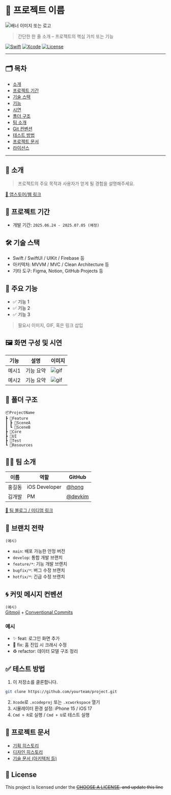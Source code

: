 # 🚀 프로젝트 이름

![배너 이미지 또는 로고](링크)

> 간단한 한 줄 소개 – 프로젝트의 핵심 가치 또는 기능

[![Swift](https://img.shields.io/badge/Swift-6.0-orange.svg)]()
[![Xcode](https://img.shields.io/badge/Xcode-16.2-blue.svg)]()
[![License](https://img.shields.io/badge/license-MIT-green.svg)]()

---

## 🗂 목차
- [소개](#소개)
- [프로젝트 기간](#프로젝트-기간)
- [기술 스택](#기술-스택)
- [기능](#기능)
- [시연](#시연)
- [폴더 구조](#폴더-구조)
- [팀 소개](#팀-소개)
- [Git 컨벤션](#git-컨벤션)
- [테스트 방법](#테스트-방법)
- [프로젝트 문서](#프로젝트-문서)
- [라이선스](#lock_with_ink_pen-license)

---

## 📱 소개

> 프로젝트의 주요 목적과 사용자가 얻게 될 경험을 설명해주세요.

[🔗 앱스토어/웹 링크](https://example.com)


## 📆 프로젝트 기간
- 개발 기간: `2025.06.24 - 2025.07.05 (예정)`


## 🛠 기술 스택

- Swift / SwiftUI / UIKit / Firebase 등
- 아키텍처: MVVM / MVC / Clean Architecture 등
- 기타 도구: Figma, Notion, GitHub Projects 등


## 🌟 주요 기능

- ✅ 기능 1
- ✅ 기능 2
- ✅ 기능 3

> 필요시 이미지, GIF, 혹은 링크 삽입


## 🖼 화면 구성 및 시연

| 기능 | 설명 | 이미지 |
|------|------|--------|
| 예시1 | 기능 요약 | ![gif](링크) |
| 예시2 | 기능 요약 | ![gif](링크) |


## 🧱 폴더 구조

```
📦ProjectName
┣ 📂Feature
┃ ┣ 📂SceneA
┃ ┗ 📂SceneB
┣ 📂Core
┣ 📂UI
┣ 📂Test
┗ 📂Resources
```


## 🧑‍💻 팀 소개

| 이름 | 역할 | GitHub |
|------|------|--------|
| 홍길동 | iOS Developer | [@hong](https://github.com/hong) |
| 김개발 | PM | [@devkim](https://github.com/devkim) |

[🔗 팀 블로그 / 미디엄 링크](https://medium.com/example)

## 🔖 브랜치 전략
`(예시)`
- `main`: 배포 가능한 안정 버전
- `develop`: 통합 개발 브랜치
- `feature/*`: 기능 개발 브랜치
- `bugfix/*`: 버그 수정 브랜치
- `hotfix/*`: 긴급 수정 브랜치

## 🌀 커밋 메시지 컨벤션
`(예시)`  
[Gitmoji](https://gitmoji.dev) + [Conventional Commits](https://www.conventionalcommits.org)

### 예시
- ✨ feat: 로그인 화면 추가
- 🐛 fix: 홈 진입 시 크래시 수정
- ♻️ refactor: 데이터 모델 구조 정리


## ✅ 테스트 방법

1. 이 저장소를 클론합니다.
```bash
git clone https://github.com/yourteam/project.git
```
2. `Xcode`로 `.xcodeproj` 또는 `.xcworkspace` 열기
3. 시뮬레이터 환경 설정: iPhone 15 / iOS 17
4. `Cmd + R`로 실행 / `Cmd + U`로 테스트 실행


## 📎 프로젝트 문서

- [기획 히스토리](링크)
- [디자인 히스토리](링크)
- [기술 문서 (아키텍처 등)](링크)


## 📝 License

This project is licensed under the ~~[CHOOSE A LICENSE](https://choosealicense.com). and update this line~~
